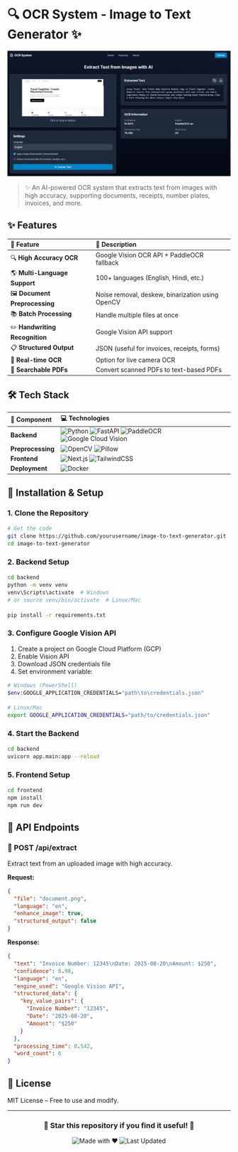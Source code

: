 # 🔍 OCR System - Image to Text Generator ✨

<div align="center">

![OCR System Demo](./frontend/public/image.png)

</div>

> ✨ An AI-powered OCR system that extracts text from images with high accuracy, supporting documents, receipts, number plates, invoices, and more.

## ✨ Features

<div align="center">

| 🚀 Feature | 📝 Description |
| :--- | :--- |
| 🔍 **High Accuracy OCR** | Google Vision OCR API + PaddleOCR fallback |
| 🌎 **Multi-Language Support** | 100+ languages (English, Hindi, etc.) |
| 🖼️ **Document Preprocessing** | Noise removal, deskew, binarization using OpenCV |
| 📚 **Batch Processing** | Handle multiple files at once |
| ✏️ **Handwriting Recognition** | Google Vision API support |
| 📋 **Structured Output** | JSON (useful for invoices, receipts, forms) |
| 📱 **Real-time OCR** | Option for live camera OCR |
| 📄 **Searchable PDFs** | Convert scanned PDFs to text-based PDFs |

</div>

## 🛠️ Tech Stack

<div align="center">

| 🔧 Component | 💻 Technologies |
| :--- | :--- |
| **Backend** | ![Python](https://img.shields.io/badge/Python-3.10+-blue?style=for-the-badge&logo=python&logoColor=white) ![FastAPI](https://img.shields.io/badge/FastAPI-REST_API-green?style=for-the-badge&logo=fastapi&logoColor=white) ![PaddleOCR](https://img.shields.io/badge/PaddleOCR-Engine-orange?style=for-the-badge) ![Google Cloud Vision](https://img.shields.io/badge/Google_Cloud-Vision_API-blue?style=for-the-badge&logo=google-cloud&logoColor=white) |
| **Preprocessing** | ![OpenCV](https://img.shields.io/badge/OpenCV-Image_Enhancement-red?style=for-the-badge&logo=opencv&logoColor=white) ![Pillow](https://img.shields.io/badge/Pillow-Image_Handling-blue?style=for-the-badge&logo=python&logoColor=white) |
| **Frontend** | ![Next.js](https://img.shields.io/badge/Next.js-Dark_Theme-black?style=for-the-badge&logo=next.js&logoColor=white) ![TailwindCSS](https://img.shields.io/badge/TailwindCSS-Styling-38B2AC?style=for-the-badge&logo=tailwind-css&logoColor=white) |
| **Deployment** | ![Docker](https://img.shields.io/badge/Docker-Containerization-blue?style=for-the-badge&logo=docker&logoColor=white) |

</div>

## 🚀 Installation & Setup

### 1. Clone the Repository
```bash
# Get the code
git clone https://github.com/yourusername/image-to-text-generator.git
cd image-to-text-generator
```

### 2. Backend Setup
```bash
cd backend
python -m venv venv
venv\Scripts\activate  # Windows
# or source venv/bin/activate  # Linux/Mac

pip install -r requirements.txt
```

### 3. Configure Google Vision API
1. Create a project on Google Cloud Platform (GCP)
2. Enable Vision API
3. Download JSON credentials file
4. Set environment variable:
```bash
# Windows (PowerShell)
$env:GOOGLE_APPLICATION_CREDENTIALS="path\to\credentials.json"

# Linux/Mac
export GOOGLE_APPLICATION_CREDENTIALS="path/to/credentials.json"
```

### 4. Start the Backend
```bash
cd backend
uvicorn app.main:app --reload
```

### 5. Frontend Setup
```bash
cd frontend
npm install
npm run dev
```

## 🔌 API Endpoints

### 📡 POST /api/extract
Extract text from an uploaded image with high accuracy.

**Request:**
```json
{
  "file": "document.png",
  "language": "en",
  "enhance_image": true,
  "structured_output": false
}
```

**Response:**
```json
{
  "text": "Invoice Number: 12345\nDate: 2025-08-20\nAmount: $250",
  "confidence": 0.98,
  "language": "en",
  "engine_used": "Google Vision API",
  "structured_data": {
    "key_value_pairs": {
      "Invoice Number": "12345",
      "Date": "2025-08-20",
      "Amount": "$250"
    }
  },
  "processing_time": 0.542,
  "word_count": 6
}
```

## 📝 License

MIT License – Free to use and modify.

---

<div align="center">

### 🌟 Star this repository if you find it useful! 🌟

![Made with ❤️](https://img.shields.io/badge/Made_with-❤️-red?style=for-the-badge)
![Last Updated](https://img.shields.io/badge/Last_Updated-August_2025-blue?style=for-the-badge)

</div>
